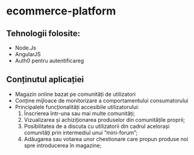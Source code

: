 # ecommerce-platform
## Tehnologii folosite:
* Node.Js
* AngularJS
* Auth0 pentru autentificareg
## Conținutul aplicației
* Magazin online bazat pe comunități de utilizatori
* Conține mijloace de  monitorizare a comportamentului consumatorului
* Principalele funcționalități accesibile utilizatorului: 
  1. Înscrierea într-una sau mai multe comunități;
  2. Vizualizarea și achiziționarea produselor din comunitățile proprii;
  3. Posibilitatea de a discuta cu utilizatorii din cadrul acelorași comunități prin intermediul unui ”mini-forum”;
  4. Adăugarea sau votarea unor chestionare care propun produse noi spre introducerea în magazine;
 
